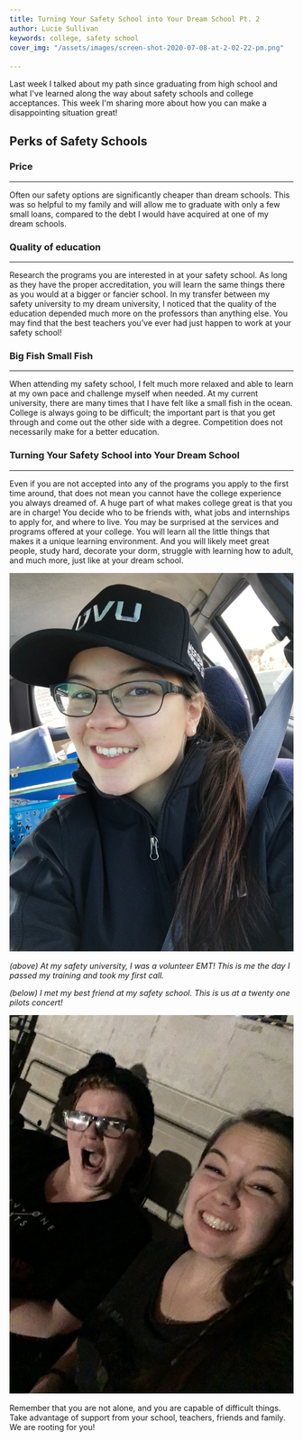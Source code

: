 ```yaml
---
title: Turning Your Safety School into Your Dream School Pt. 2
author: Lucie Sullivan
keywords: college, safety school
cover_img: "/assets/images/screen-shot-2020-07-08-at-2-02-22-pm.png"

---
```

Last week I talked about my path since graduating from high school and what I've learned along the way about safety schools and college acceptances. This week I'm sharing more about how you can make a disappointing situation great!

## Perks of Safety Schools

### Price

***

Often our safety options are significantly cheaper than dream schools. This was so helpful to my family and will allow me to graduate with only a few small loans, compared to the debt I would have acquired at one of my dream schools.

### Quality of education

***

Research the programs you are interested in at your safety school. As long as they have the proper accreditation, you will learn the same things there as you would at a bigger or fancier school. In my transfer between my safety university to my dream university, I noticed that the quality of the education depended much more on the professors than anything else. You may find that the best teachers you’ve ever had just happen to work at your safety school!

### Big Fish Small Fish

***

When attending my safety school, I felt much more relaxed and able to learn at my own pace and challenge myself when needed. At my current university, there are many times that I have felt like a small fish in the ocean. College is always going to be difficult; the important part is that you get through and come out the other side with a degree. Competition does not necessarily make for a better education.

### Turning Your Safety School into Your Dream School

***

Even if you are not accepted into any of the programs you apply to the first time around, that does not mean you cannot have the college experience you always dreamed of. A huge part of what makes college great is that you are in charge! You decide who to be friends with, what jobs and internships to apply for, and where to live. You may be surprised at the services and programs offered at your college. You will learn all the little things that makes it a unique learning environment. And you will likely meet great people, study hard, decorate your dorm, struggle with learning how to adult, and much more, just like at your dream school.

![Photo of me the day I took my first call as a volunteer EMT at my safety university.](/assets/images/img_8066.JPG "At my safety university, I was a volunteer EMT! This is me the day I passed my training and took my first call.")

_(above) At my safety university, I was a volunteer EMT! This is me the day I passed my training and took my first call._

_(below) I met my best friend at my safety school. This is us at a twenty one pilots concert!_

![Photo of me and my best friend, who I met at my safety university.](/assets/images/img_8080.JPG "I met my best friend at my safety school. This is us at a twenty one pilots concert!")

Remember that you are not alone, and you are capable of difficult things. Take advantage of support from your school, teachers, friends and family. We are rooting for you!